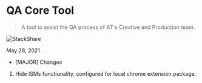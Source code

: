 # QA Core Tool
> A tool to assist the QA process of AT's Creative and Production team.

![StackShare](https://img.shields.io/badge/qacore-v0.0.1-blue)

May 28, 2021
- [MAJOR] Changes
  
1. Hide ISMs functionality, configured for local chrome extension package.